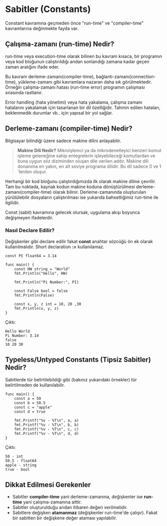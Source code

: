 # Sabitler (Constants)

Constant kavramına geçmeden önce "run-time" ve "compiler-time" kavramlarına değinmekte fayda var.

## Çalışma-zamanı (run-time) Nedir?

run-time veya execution-time olarak bilinen bu kavram kısaca, bir programın veya kod bloğunun calıştırıldığı andan sonlandığı zamana kadar geçen zaman aralığını ifade eder.

Bu kavram derleme-zamanı(compiler-time), bağlantı-zamanı(connection-time), yükleme-zamanı gibi kavramlara nazaran daha sık görülmektedir. Örneğin çalışma-zamanı hatası (run-time error) programın çalışması sırasında rastlanır.

Error handling (hata yönetimi) veya hata yakalama, çalışma zamanı hatalarını yakalamak için tasarlanan bir dil özelliğidir. Tahmin edilen hataları, beklenmedik durumlar vb.. için yapısal bir yol sağlar.

## Derleme-zamanı (compiler-time) Nedir?

Bilgisayar bilindiği üzere sadece makine dilini anlayabilir.

> **Makine Dili Nedir?** 
Mikroişlemci ya da mikrodenetleyici benzeri komut işleme geleneğine sahip entegrelerin işleyebileceği komutlardan ve buna uygun söz diziminden oluşan dile verilen addır. Makine dili donanıma en yakın, en alt seviye programa dilidir. Bu dil sadece 0 ve 1 'lerden oluşur.

Herhangi bir kod bloğunu çalıştırdığımızda ilk olarak makine diline çevrilir. Tam bu noktada, kaynak kodun makine koduna dönüştürülmesi derleme-zamanı(compiler-time) olarak bilinir. Derleme-zamanında oluşturulan yürütülebilir dosyaların çalıştırılması ise yukarıda bahsettiğimiz run-time ile ilgilidir.

Const (sabit) kavramına gelecek olursak, uygulama akışı boyunca değişmeyen ifadelerdir. 

### Nasıl Declare Edilir?

Değişkenler gibi declare edilir fakat **const** anahtar sözcüğü ön ek olarak kullanılmalıdır. Short declaration **:=** kullanılamaz.

```
const PI float64 = 3.14

func main() {
	const HW string = "World"
	fmt.Println("Hello", HW)

	fmt.Println("Pi Number:", PI)

	const False bool = false 
	fmt.Println(False)

	const x, y, z int = 10, 20 ,30
	fmt.Println(x, y, z)
}

```

Çıktı:
```
Hello World
Pi Number: 3.14
false
10 20 30 
```

## Typeless/Untyped Constants (Tipsiz Sabitler) Nedir?

Sabitlerde tür belirtilebildiği gibi (bakınız yukarıdaki örnekler) tür belirtilmeden de kullanılabilir. 

```
func main() {
	const a = 50
	const b = 50.5
	const c = "apple"
	const d = true

	fmt.Printf("%v - %T\n", a, a)
	fmt.Printf("%v - %T\n", b, b)
	fmt.Printf("%v - %T\n", c, c)
	fmt.Printf("%v - %T\n", d, d)
}
```

Çıktı:
```
50 - int
50.5 - float64
apple - string
true - bool  
```

## Dikkat Edilmesi Gerekenler

- Sabitler **compiler-time** yani derleme-zamanına, değişkenler ise **run-time** yani çalışma-zamanına aittir.
- Sabitler oluşturulduğu andan itibaren değeri verilmelidir.
- Sabitlere değişken **atamanmaz** (değişkenler run-time'de çalışır). Fakat bir sabitten bir değişkene değer ataması yapılabilir.